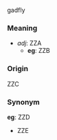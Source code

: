 gadfly
### Meaning
+ _adj_: ZZA
    + __eg__: ZZB

### Origin

ZZC

### Synonym

__eg__: ZZD

+ ZZE


